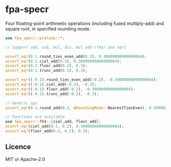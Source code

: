 # fpa-specr

Four floating-point arithmetic operations (including fused multiply-add) and square root,
in specified rounding mode.

```rust
use fpa_specr::prelude::*;

// Support add, sub, mul, div, mul_add (fma) and sqrt

assert_eq!(0.1.round_ties_even_add(0.2), 0.30000000000000004);
assert_eq!(0.1.ciel_add(0.2), 0.30000000000000004);
assert_eq!(0.1.floor_add(0.2), 0.3);
assert_eq!(0.1.trunc_add(0.2), 0.3);

assert_eq!((-0.1).round_ties_even_add(-0.2), -0.30000000000000004);
assert_eq!((-0.1).ciel_add(-0.2), -0.3);
assert_eq!((-0.1).floor_add(-0.2), -0.30000000000000004);
assert_eq!((-0.1).trunc_add(-0.2), -0.3);

// Generic ops
assert_eq!(0.1.round_add(0.2, &RoundingMode::NearestTiesEven), 0.30000000000000004);

// Functions are available
use fpa_specr::f64::{ciel_add, floor_add};
assert_eq!(ciel_add(0.1, 0.2), 0.30000000000000004);
assert_eq!(floor_add(0.1, 0.2), 0.3);
```

## Licence

MIT or Apache-2.0
